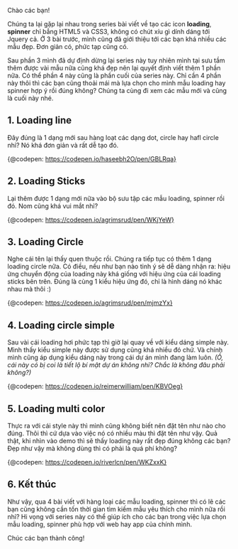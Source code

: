 Chào các bạn!

Chúng ta lại gặp lại nhau trong series bài viết về tạo các icon **loading**, **spinner** chỉ bẳng HTML5 và CSS3, không có chút xíu gì dính dáng tới Jquery cả. Ở 3 bài trước, mình cũng đã giới thiệu tới các bạn khá nhiều các mẫu đẹp. Đơn giản có, phức tạp cũng có. 

Sau phần 3 mình đã dự định dừng lại series này tuy nhiên mình tại sưu tầm thêm được vài mẫu nữa cũng khá đẹp nên lại quyết định viết thêm 1 phần nữa. Có thể phần 4 này cũng là phần cuối của series này. Chỉ cần 4 phần này thôi thì các bạn cũng thoải mái mà lựa chọn cho mình mẫu loading hay spinner hợp ý rồi đúng không? Chúng ta cùng đi xem các mẫu mới và cũng là cuối này nhé.

## 1. Loading line

Đây đúng là 1 dạng mới sau hàng loạt các dạng dot, circle hay hafl circle nhỉ? Nó khá đơn giản và rất dễ tạo đó.

{@codepen: https://codepen.io/haseebh2O/pen/GBLRqa}

## 2. Loading Sticks

Lại thêm được 1 dạng mới nữa vào bộ sưu tập các mẫu loading, spinner rồi đó. Nom cũng khá vui mắt nhỉ?

{@codepen: https://codepen.io/agrimsrud/pen/WKjYeW}

## 3. Loading Circle 

Nghe cái tên lại thấy quen thuộc rồi. Chúng ra tiếp tục có thêm 1 dạng loading circle nữa. Có điều, nếu như bạn nào tinh ý sẽ dễ dàng nhận ra: hiệu ứng chuyển động của loading này khá giống với hiệu ứng của cái loading sticks bên trên. Đúng là cùng 1 kiểu hiệu ứng đó, chỉ là hình dáng nó khác nhau mà thôi :)

{@codepen: https://codepen.io/agrimsrud/pen/mjmzYx}

## 4. Loading circle simple

Sau vài cái loading hơi phức tạp thì giờ lại quay về với kiểu dáng simple này. Mình thấy kiểu simple này được sử dụng cũng khá nhiều đó chứ. Và chính mình cũng áp dụng kiểu dáng này trong cái dự án mình đang làm luôn. *(Ồ, cái này có bị coi là tiết lộ bí mật dự án không nhỉ? Chắc là không đâu phải không?)*

{@codepen: https://codepen.io/reimerwilliam/pen/KBVOeg}

## 5. Loading multi color

Thực ra với cái style này thì mình cũng không biết nên đặt tên như nào cho đúng. Thôi thì cứ dựa vào việc nó có nhiều màu thì đặt tên như vậy. Quả thật, khi nhìn vào demo thì sẽ thấy loading này rất đẹp đúng không các bạn? Đẹp như vậy mà không dùng thì có phải là quá phí không?

{@codepen: https://codepen.io/riverlcn/pen/WKZxxK}

## 6. Kết thúc

Như vậy, qua 4 bài viết với hàng loại các mẫu loading, spinner thì có lẽ các bạn cũng không cần tốn thời gian tìm kiếm mẫu yêu thích cho mình nữa rồi nhỉ? Hi vọng với series này có thể giúp ích cho các bạn trong việc lựa chọn mẫu loading, spinner phù hợp với web hay app của chính mình.

Chúc các bạn thành công!